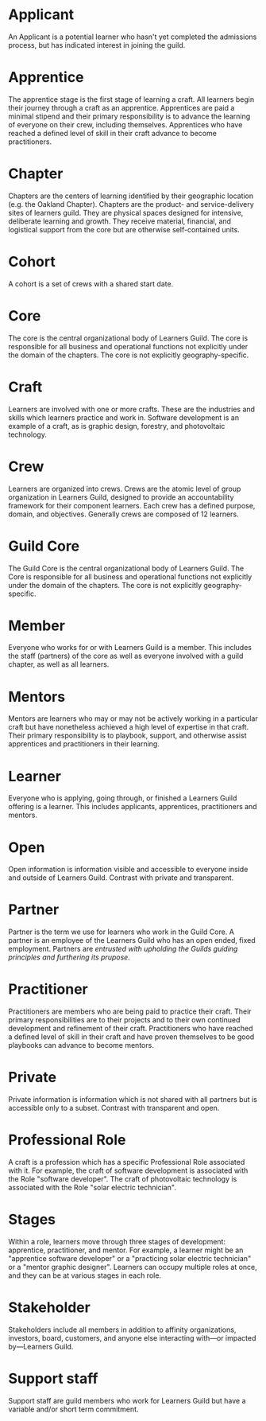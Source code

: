 # Applicant
An Applicant is a potential learner who hasn't yet completed the admissions process, but has indicated interest in joining the guild.

# Apprentice
The apprentice stage is the first stage of learning a craft. All learners begin their journey through a craft as an apprentice. Apprentices are paid a minimal stipend and their primary responsibility is to advance the learning of everyone on their crew, including themselves. Apprentices who have reached a defined level of skill in their craft advance to become practitioners.

# Chapter
Chapters are the centers of learning identified by their geographic location (e.g. the Oakland Chapter). Chapters are the product- and service-delivery sites of learners guild. They are physical spaces designed for intensive, deliberate learning and growth. They receive material, financial, and logistical support from the core but are otherwise self-contained units.

# Cohort
A cohort is a set of crews with a shared start date.

# Core
The core is the central organizational body of Learners Guild. The core is responsible for all business and operational functions not explicitly under the domain of the chapters. The core is not explicitly geography-specific.

# Craft
Learners are involved with one or more crafts. These are the industries and skills which learners practice and work in. Software development is an example of a craft, as is graphic design, forestry, and photovoltaic technology.

# Crew
Learners are organized into crews. Crews are the atomic level of group organization in Learners Guild, designed to provide an accountability framework for their component learners. Each crew has a defined purpose, domain, and objectives. Generally crews are composed of 12 learners.

# Guild Core
The Guild Core is the central organizational body of Learners Guild. The Core is responsible for all business and operational functions not explicitly under the domain of the chapters. The core is not explicitly geography-specific.

# Member
Everyone who works for or with Learners Guild is a member. This includes the staff (partners) of the core as well as everyone involved with a guild chapter, as well as all learners.

# Mentors
Mentors are learners who may or may not be actively working in a particular craft but have nonetheless achieved a high level of expertise in that craft. Their primary responsibility is to playbook, support, and otherwise assist apprentices and practitioners in their learning.

# Learner
Everyone who is applying, going through, or finished a Learners Guild offering is a learner. This includes applicants, apprentices, practitioners and mentors.

# Open
Open information is information visible and accessible to everyone inside and outside of Learners Guild. Contrast with private and transparent.

# Partner
Partner is the term we use for learners who work in the Guild Core. A partner is an employee of the Learners Guild who has an open ended, fixed employment. Partners are *entrusted with upholding the Guilds guiding principles and furthering its prupose*.

# Practitioner
Practitioners are members who are being paid to practice their craft. Their primary responsibilities are to their projects and to their own continued development and refinement of their craft. Practitioners who have reached a defined level of skill in their craft and have proven themselves to be good playbooks can advance to become mentors.

# Private
Private information is information which is not shared with all partners but is accessible only to a subset. Contrast with transparent and open.

# Professional Role
A craft is a profession which has a specific Professional Role associated with it. For example, the craft of software development is associated with the Role "software developer". The craft of photovoltaic technology is associated with the Role "solar electric technician".

# Stages
Within a role, learners move through three stages of development: apprentice, practitioner, and mentor. For example, a learner might be an "apprentice software developer" or a "practicing solar electric technician" or a "mentor graphic designer". Learners can occupy multiple roles at once, and they can be at various stages in each role.

# Stakeholder
Stakeholders include all members in addition to affinity organizations, investors, board, customers, and anyone else interacting with—or impacted by—Learners Guild.

# Support staff
Support staff are guild members who work for Learners Guild but have a variable and/or short term commitment.
